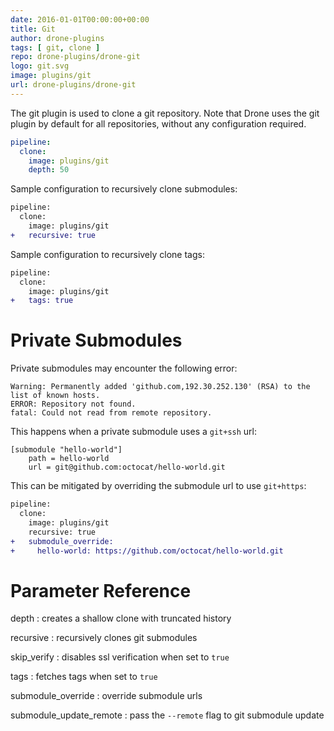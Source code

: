 ```yaml
---
date: 2016-01-01T00:00:00+00:00
title: Git
author: drone-plugins
tags: [ git, clone ]
repo: drone-plugins/drone-git
logo: git.svg
image: plugins/git
url: drone-plugins/drone-git
---
```


The git plugin is used to clone a git repository. Note that Drone uses the git plugin by default for all repositories, without any configuration required.

```yaml
pipeline:
  clone:
    image: plugins/git
    depth: 50
```

Sample configuration to recursively clone submodules:

```diff
pipeline:
  clone:
    image: plugins/git
+   recursive: true
```

Sample configuration to recursively clone tags:

```diff
pipeline:
  clone:
    image: plugins/git
+   tags: true
```

# Private Submodules

Private submodules may encounter the following error:

```nohighlight
Warning: Permanently added 'github.com,192.30.252.130' (RSA) to the list of known hosts.
ERROR: Repository not found.
fatal: Could not read from remote repository.
```

This happens when a private submodule uses a `git+ssh` url:

```nohighlight
[submodule "hello-world"]
    path = hello-world
    url = git@github.com:octocat/hello-world.git
```

This can be mitigated by overriding the submodule url to use `git+https`:

```diff
pipeline:
  clone:
    image: plugins/git
    recursive: true
+   submodule_override:
+     hello-world: https://github.com/octocat/hello-world.git
```

# Parameter Reference

depth
: creates a shallow clone with truncated history

recursive
: recursively clones git submodules

skip_verify
: disables ssl verification when set to `true`

tags
: fetches tags when set to `true`

submodule_override
: override submodule urls

submodule_update_remote
: pass the `--remote` flag to git submodule update

